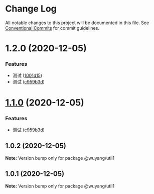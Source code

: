 # Change Log

All notable changes to this project will be documented in this file.
See [Conventional Commits](https://conventionalcommits.org) for commit guidelines.

# 1.2.0 (2020-12-05)


### Features

* 测试 ([1001d15](https://github.com/wuyang910217/multi-packages-template/commit/1001d151fd510d5dbda9b55f8e57a20741f87cfd))
* 测试 ([c959b3d](https://github.com/wuyang910217/multi-packages-template/commit/c959b3da0d59c388402136b0ce38e4ac94cf1e99))





# [1.1.0](https://github.com/wuyang910217/multi-packages-template/compare/@wuyang/util1@1.0.2...@wuyang/util1@1.1.0) (2020-12-05)


### Features

* 测试 ([c959b3d](https://github.com/wuyang910217/multi-packages-template/commit/c959b3da0d59c388402136b0ce38e4ac94cf1e99))





## 1.0.2 (2020-12-05)

**Note:** Version bump only for package @wuyang/util1





## 1.0.1 (2020-12-05)

**Note:** Version bump only for package @wuyang/util1
